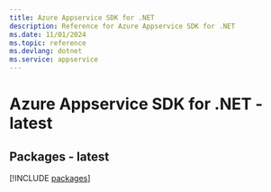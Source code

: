 ```yaml
---
title: Azure Appservice SDK for .NET
description: Reference for Azure Appservice SDK for .NET
ms.date: 11/01/2024
ms.topic: reference
ms.devlang: dotnet
ms.service: appservice
---
```

# Azure Appservice SDK for .NET - latest
## Packages - latest
[!INCLUDE [packages](appservice-index.md)]